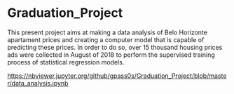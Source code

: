 # Graduation_Project
This present project aims at making a data analysis of Belo Horizonte apartament prices and creating a computer model that is capable of predicting these prices. In order to do so, over 15 thousand housing prices ads were collected in August of 2018 to perform the supervised training process of statistical regression models.

https://nbviewer.jupyter.org/github/gpass0s/Graduation_Project/blob/master/data_analysis.ipynb
